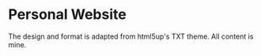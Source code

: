 # Personal Website

The design and format is adapted from html5up's TXT theme. All content is mine. 